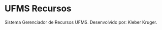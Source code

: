 UFMS Recursos
=============

Sistema Gerenciador de Recursos UFMS.
Desenvolvido por: Kleber Kruger.
